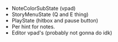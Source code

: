 - NoteColorSubState (vpad)
- StoryMenuState (Q and E thing)
- PlayState (hitbox and pause button)
- Per hint for notes.
- Editor vpad's (probably not gonna do idk)
